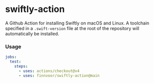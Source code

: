 # swiftly-action

A Github Action for installing Swiftly on macOS and Linux. A toolchain specified in a `.swift-version` file at the root of the repository will automatically be installed.

### Usage

```yaml
jobs:
  test:
    steps:
      - uses: actions/checkout@v4
      - uses: finnvoor/swiftly-action@main
```
